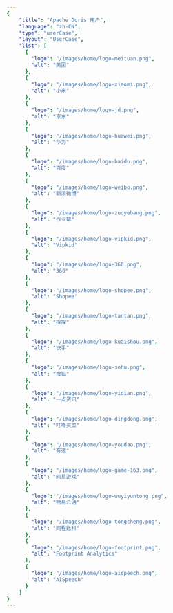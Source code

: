 ```yaml
---
{
    "title": "Apache Doris 用户",
    "language": "zh-CN",
    "type": "userCase",
    "layout": "UserCase",
    "list": [
      {
        "logo": "/images/home/logo-meituan.png",
        "alt": "美团"
      },
      {
        "logo": "/images/home/logo-xiaomi.png",
        "alt": "小米"
      },
      {
        "logo": "/images/home/logo-jd.png",
        "alt": "京东"
      },
      {
        "logo": "/images/home/logo-huawei.png",
        "alt": "华为"
      },
      {
        "logo": "/images/home/logo-baidu.png",
        "alt": "百度"
      },
      {
        "logo": "/images/home/logo-weibo.png",
        "alt": "新浪微博"
      },
      {
        "logo": "/images/home/logo-zuoyebang.png",
        "alt": "作业帮"
      },
      {
        "logo": "/images/home/logo-vipkid.png",
        "alt": "Vipkid"
      },
      {
        "logo": "/images/home/logo-360.png",
        "alt": "360"
      },
      {
        "logo": "/images/home/logo-shopee.png",
        "alt": "Shopee"
      },
      {
        "logo": "/images/home/logo-tantan.png",
        "alt": "探探"
      },
      {
        "logo": "/images/home/logo-kuaishou.png",
        "alt": "快手"
      },
      {
        "logo": "/images/home/logo-sohu.png",
        "alt": "搜狐"
      },
      {
        "logo": "/images/home/logo-yidian.png",
        "alt": "一点资讯"
      },
      {
        "logo": "/images/home/logo-dingdong.png",
        "alt": "叮咚买菜"
      },
      {
        "logo": "/images/home/logo-youdao.png",
        "alt": "有道"
      },
      {
        "logo": "/images/home/logo-game-163.png",
        "alt": "网易游戏"
      },
      {
        "logo": "/images/home/logo-wuyiyuntong.png",
        "alt": "物易云通"
      },
      {
        "logo": "/images/home/logo-tongcheng.png",
        "alt": "同程数科"
      },
      {
        "logo": "/images/home/logo-footprint.png",
        "alt": "Footprint Analytics"
      },
      {
        "logo": "/images/home/logo-aispeech.png",
        "alt": "AISpeech"
      }
    ]
}
---
```

<!-- 
Licensed to the Apache Software Foundation (ASF) under one
or more contributor license agreements.  See the NOTICE file
distributed with this work for additional information
regarding copyright ownership.  The ASF licenses this file
to you under the Apache License, Version 2.0 (the
"License"); you may not use this file except in compliance
with the License.  You may obtain a copy of the License at

  http://www.apache.org/licenses/LICENSE-2.0

Unless required by applicable law or agreed to in writing,
software distributed under the License is distributed on an
"AS IS" BASIS, WITHOUT WARRANTIES OR CONDITIONS OF ANY
KIND, either express or implied.  See the License for the
specific language governing permissions and limitations
under the License.
-->